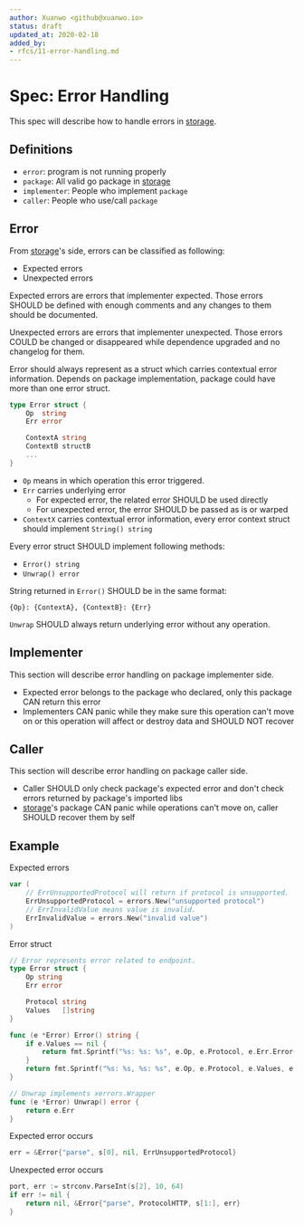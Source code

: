 ```yaml
---
author: Xuanwo <github@xuanwo.io>
status: draft
updated_at: 2020-02-18
added_by:
- rfcs/11-error-handling.md
---
```


# Spec: Error Handling

This spec will describe how to handle errors in [storage].

## Definitions

- `error`: program is not running properly
- `package`: All valid go package in [storage]
- `implementer`: People who implement `package`
- `caller`: People who use/call `package`

## Error

From [storage]'s side, errors can be classified as following:

- Expected errors
- Unexpected errors

Expected errors are errors that implementer expected. Those errors SHOULD be defined with enough comments and any changes to them should be documented.

Unexpected errors are errors that implementer unexpected. Those errors COULD be changed or disappeared while dependence upgraded and no changelog for them.

Error should always represent as a struct which carries contextual error information. Depends on package implementation, package could have more than one error struct.

```go
type Error struct {
	Op  string
	Err error

	ContextA string
	ContextB structB
	...
}
```

- `Op` means in which operation this error triggered.
- `Err` carries underlying error
    - For expected error, the related error SHOULD be used directly
    - For unexpected error, the error SHOULD be passed as is or warped
- `ContextX` carries contextual error information, every error context struct should implement `String() string`

Every error struct SHOULD implement following methods:

- `Error() string`
- `Unwrap() error`

String returned in `Error()` SHOULD be in the same format:

`{Op}: {ContextA}, {ContextB}: {Err}`

`Unwrap` SHOULD always return underlying error without any operation.

## Implementer

This section will describe error handling on package implementer side.

- Expected error belongs to the package who declared, only this package CAN return this error
- Implementers CAN panic while they make sure this operation can't move on or this operation will affect or destroy data and SHOULD NOT recover

## Caller

This section will describe error handling on package caller side.

- Caller SHOULD only check package's expected error and don't check errors returned by package's imported libs
- [storage]'s package CAN panic while operations can't move on, caller SHOULD recover them by self

## Example

Expected errors

```go
var (
	// ErrUnsupportedProtocol will return if protocol is unsupported.
	ErrUnsupportedProtocol = errors.New("unsupported protocol")
	// ErrInvalidValue means value is invalid.
	ErrInvalidValue = errors.New("invalid value")
)
```

Error struct

```go
// Error represents error related to endpoint.
type Error struct {
	Op string
	Err error

	Protocol string
	Values   []string
}

func (e *Error) Error() string {
	if e.Values == nil {
		return fmt.Sprintf("%s: %s: %s", e.Op, e.Protocol, e.Err.Error())
	}
	return fmt.Sprintf("%s: %s, %s: %s", e.Op, e.Protocol, e.Values, e.Err.Error())
}

// Unwrap implements xerrors.Wrapper
func (e *Error) Unwrap() error {
	return e.Err
}
```

Expected error occurs

```go
err = &Error{"parse", s[0], nil, ErrUnsupportedProtocol}
```

Unexpected error occurs

```go
port, err := strconv.ParseInt(s[2], 10, 64)
if err != nil {
	return nil, &Error{"parse", ProtocolHTTP, s[1:], err}
}
```

[storage]: https://github.com/minhjh/go-storage
